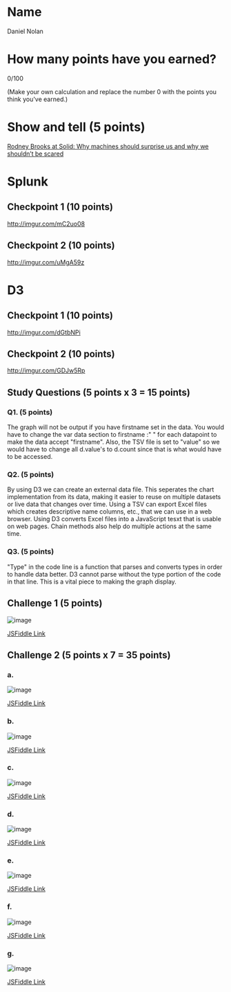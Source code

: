 # Name

Daniel Nolan

# How many points have you earned?

0/100

(Make your own calculation and replace the number 0 with the points you think you've earned.)

# Show and tell (5 points)

[Rodney Brooks at Solid: Why machines should surprise us and why we shouldn’t be scared](http://whatsthebigdata.com/2014/05/26/rodney-brooks-at-solid-why-machines-should-surprise-us-and-why-we-shouldnt-be-sacred/)

# Splunk

## Checkpoint 1 (10 points)

http://imgur.com/mC2uo08

## Checkpoint 2 (10 points)

http://imgur.com/uMgA59z

# D3

## Checkpoint 1 (10 points)

http://imgur.com/dGtbNPi

## Checkpoint 2 (10 points)

http://imgur.com/GDJw5Rp

## Study Questions (5 points x 3 = 15 points)

### Q1. (5 points)

The graph will not be output if you have firstname set in the data. You would have to change the var data section to firstname :" " for each datapoint to make the data accept "firstname". Also, the TSV file is set to "value" so we would have to change all d.value's to d.count since that is what would have to be accessed. 

### Q2. (5 points)

By using D3 we can create an external data file. This seperates the chart implementation from its data, making it easier to reuse on multiple datasets or live data that changes over time. Using a TSV can export Excel files which creates descriptive name columns, etc., that we can use in a web browser. Using D3 converts Excel files into a JavaScript tesxt that is usable on web pages. Chain methods also help do multiple actions at the same time.

### Q3. (5 points)

"Type" in the code line is a function that parses and converts types in order to handle data better. D3 cannot parse without the type portion of the code in that line. This is a vital piece to making the graph display. 


## Challenge 1 (5 points)

![image](http://imgur.com/aOrjubv?raw=true)

[JSFiddle Link](http://jsfiddle.net/dano8957/4ubpyk32/)

## Challenge 2 (5 points x 7 = 35 points)

### a. 

![image](image.png?raw=true)

[JSFiddle Link](http://jsfiddle.net/replace-this-path)

### b.

![image](image.png?raw=true)

[JSFiddle Link](http://jsfiddle.net/replace-this-path)

### c.

![image](image.png?raw=true)

[JSFiddle Link](http://jsfiddle.net/replace-this-path)

### d.

![image](image.png?raw=true)

[JSFiddle Link](http://jsfiddle.net/replace-this-path)

### e.

![image](image.png?raw=true)

[JSFiddle Link](http://jsfiddle.net/replace-this-path)

### f.

![image](image.png?raw=true)

[JSFiddle Link](http://jsfiddle.net/replace-this-path)


### g.

![image](image.png?raw=true)

[JSFiddle Link](http://jsfiddle.net/replace-this-path)
